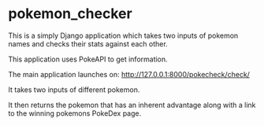 # pokemon_checker
This is a simply Django application which takes two inputs of pokemon names and checks their stats against each other.

This application uses PokeAPI to get information.

The main application launches on: http://127.0.0.1:8000/pokecheck/check/

It takes two inputs of different pokemon.

It then returns the pokemon that has an inherent advantage along with a link to the winning pokemons PokeDex page.
